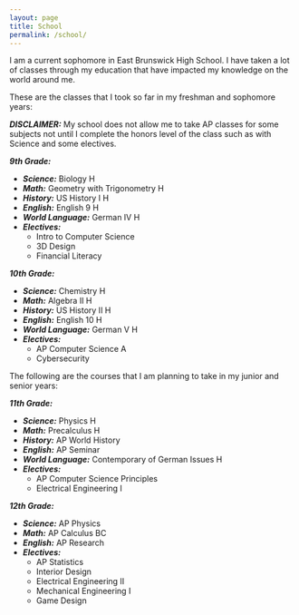 ```yaml
---
layout: page
title: School
permalink: /school/
---
```


I am a current sophomore in East Brunswick High School. I have taken a lot of classes through my education that have impacted my knowledge on the world around me.

These are the classes that I took so far in my freshman and sophomore years:

**_DISCLAIMER:_** My school does not allow me to take AP classes for some subjects not until I complete the honors level of the class such as with Science and some electives.

**_9th Grade:_**
- **_Science:_** Biology H
- **_Math:_** Geometry with Trigonometry H
- **_History:_** US History I H
- **_English:_** English 9 H
- **_World Language:_** German IV H
- **_Electives:_**
    - Intro to Computer Science
    - 3D Design
    - Financial Literacy

**_10th Grade:_**
- **_Science:_** Chemistry H
- **_Math:_** Algebra II H
- **_History:_** US History II H
- **_English:_** English 10 H
- **_World Language:_** German V H
- **_Electives:_**
    - AP Computer Science A
    - Cybersecurity


The following are the courses that I am planning to take in my junior and senior years:

**_11th Grade:_**
- **_Science:_** Physics H 
- **_Math:_** Precalculus H
- **_History:_** AP World History
- **_English:_** AP Seminar
- **_World Language:_** Contemporary of German Issues H
- **_Electives:_**
    - AP Computer Science Principles
    - Electrical Engineering I

**_12th Grade:_**
- **_Science:_** AP Physics
- **_Math:_** AP Calculus BC
- **_English:_** AP Research
- **_Electives:_**
    - AP Statistics
    - Interior Design
    - Electrical Engineering II
    - Mechanical Engineering I
    - Game Design
